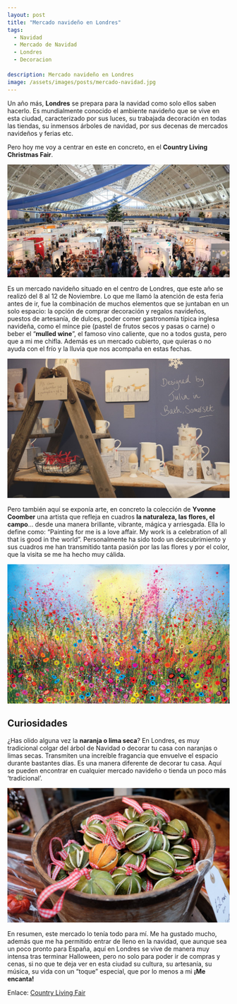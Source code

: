 ```yaml
---
layout: post
title: "Mercado navideño en Londres"
tags:
  - Navidad
  - Mercado de Navidad
  - Londres
  - Decoracion

description: Mercado navideño en Londres
image: /assets/images/posts/mercado-navidad.jpg
---
```


Un año más, **Londres** se prepara para la navidad como solo ellos saben hacerlo. Es mundialmente conocido el ambiente navideño que se vive en esta ciudad, caracterizado por sus luces, su trabajada decoración en todas las tiendas, su inmensos árboles de navidad, por sus decenas de mercados navideños y ferias etc.

Pero hoy me voy a centrar en este en concreto, en el **Country Living Christmas Fair**.

![Christmas Fair](/assets/images/posts/mercado.nave.jpg)

Es un mercado navideño situado en el centro de Londres, que este año se realizó del 8 al 12 de Noviembre. Lo que me llamó la atención de esta feria antes de ir, fue la combinación de muchos elementos que se juntaban en un solo espacio: la opción de comprar decoración y regalos navideños, puestos de artesanía, de dulces, poder comer gastronomía típica inglesa navideña, como el mince pie (pastel de frutos secos y pasas o carne) o beber el “**mulled wine**”, el famoso vino caliente, que no a todos gusta, pero que a mi me chifla. Además es un mercado cubierto, que quieras o no ayuda con el frío y  la lluvia que nos acompaña en estas fechas.

![Detalles de navidad](/assets/images/posts/detalles.jpg)

Pero también aquí se exponía arte, en concreto la colección de **Yvonne Coomber** una artista que refleja en cuadros **la naturaleza, las flores, el campo**... desde una manera brillante, vibrante, mágica y arriesgada. Ella lo define como: “Painting for me is a love affair. My work is a celebration of all that is good in the world”. Personalmente ha sido todo un descubrimiento y sus cuadros me han transmitido tanta pasión por las las flores y por el color, que la visita se me ha hecho muy cálida.

![Cuadro Yvonne](/assets/images/posts/cuadro-yvonne.jpg)

## Curiosidades

¿Has olido alguna vez la **naranja o lima seca**? En Londres, es muy tradicional colgar del árbol de Navidad o decorar tu casa con naranjas o limas secas. Transmiten una increíble fragancia que envuelve el espacio durante bastantes días. Es una manera diferente de decorar tu casa. Aquí se pueden encontrar en cualquier mercado navideño o tienda un poco más ‘tradicional’.

![Lima y limon secos](/assets/images/posts/limaylimonsecos.jpg)

En resumen, este mercado lo tenía todo para mí. Me ha gustado mucho, además que me ha permitido entrar de lleno en la navidad, que aunque sea un poco pronto para España, aquí en Londres se vive de manera muy intensa tras terminar Halloween, pero no solo para poder ir de compras y cenas, si no que te deja ver en esta ciudad su cultura, su artesanía, su música, su vida con un “toque” especial, que por lo menos a mi **¡Me encanta!**

Enlace: [Country Living Fair](http://www.countrylivingfair.com)
